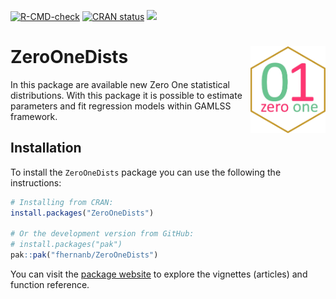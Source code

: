 
<!-- badges: start -->
[![R-CMD-check](https://github.com/fhernanb/ZeroOneDists/actions/workflows/R-CMD-check.yaml/badge.svg)](https://github.com/fhernanb/ZeroOneDists/actions/workflows/R-CMD-check.yaml)
[![CRAN status](https://www.r-pkg.org/badges/version/ZeroOneDists)](https://CRAN.R-project.org/package=ZeroOneDists)
[![](http://cranlogs.r-pkg.org/badges/grand-total/ZeroOneDists?color=blue)](https://cran.r-project.org/package=ZeroOneDists)
<!-- badges: end -->

# ZeroOneDists <img src="man/figures/logo.png" align="right" alt="" width="120" />


In this package are available new Zero One statistical distributions. With this package it is possible to estimate parameters and fit regression models within GAMLSS framework.

## Installation

To install the `ZeroOneDists` package you can use the following the instructions:

```r
# Installing from CRAN:
install.packages("ZeroOneDists")

# Or the development version from GitHub:
# install.packages("pak")
pak::pak("fhernanb/ZeroOneDists")
```

You can visit the [package website](https://fhernanb.github.io/ZeroOneDists/) to explore the vignettes
(articles) and function reference.

